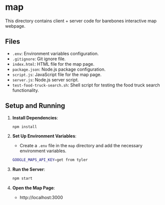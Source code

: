 # map

This directory contains client + server code for barebones interactive map webpage.

## Files

- `.env`: Environment variables configuration.
- `.gitignore`: Git ignore file.
- `index.html`: HTML file for the map page.
- `package.json`: Node.js package configuration.
- `script.js`: JavaScript file for the map page.
- `server.js`: Node.js server script.
- `test-food-truck-search.sh`: Shell script for testing the food truck search functionality.

## Setup and Running

1. **Install Dependencies**:

    ```sh
    npm install
    ```

2. **Set Up Environment Variables**:
    - Create a `.env` file in the `map` directory and add the necessary environment variables.

    ```sh
    GOOGLE_MAPS_API_KEY=get from tyler
    ```

3. **Run the Server**:

    ```sh
    npm start
    ```

4. **Open the Map Page**:
    - http://localhost:3000
